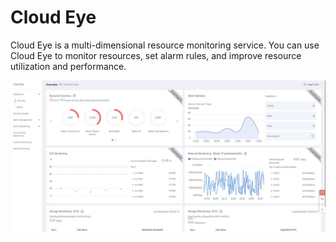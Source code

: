 # Cloud Eye​

Cloud Eye is a multi-dimensional resource monitoring service. You can use Cloud Eye to monitor resources, set alarm rules, and improve resource utilization and performance.

![Cloud Eye dashboard](<../../../.gitbook/assets/image (15).png>)
